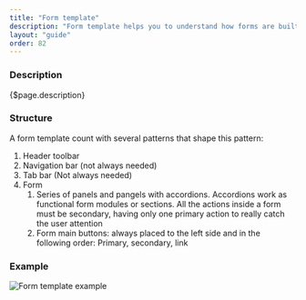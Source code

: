 ```yaml
---
title: "Form template"
description: "Form template helps you to understand how forms are built and composed using Lexicon. This template will allow you to understand how to create any form."
layout: "guide"
order: 82
---
```


### Description

{$page.description}

### Structure
A form template count with several patterns that shape this pattern:

1. Header toolbar
2. Navigation bar (not always needed)
3. Tab bar (Not always needed)
4. Form
	1. Series of panels and pangels with accordions. Accordions work as functional form modules or sections. All the actions inside a form must be secondary, having only one primary action to really catch the user attention
	2. Form main buttons: always placed to the left side and in the following order: Primary, secondary, link

### Example

![Form template example](/images/lexicon-1/FormPreview@2x.png)
